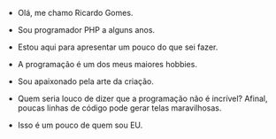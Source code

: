 - Olá, me chamo Ricardo Gomes.
- Sou programador PHP a alguns anos.
- Estou aqui para apresentar um pouco do que sei fazer.
- A programação é um dos meus maiores hobbies.
- Sou apaixonado pela arte da criação.
  
- Quem seria louco de dizer que a programação não é incrível? Afinal, poucas linhas de código pode gerar telas maravilhosas.

- Isso é um pouco de quem sou EU. 
